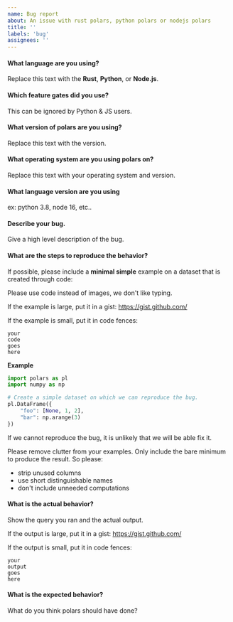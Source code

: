```yaml
---
name: Bug report
about: An issue with rust polars, python polars or nodejs polars
title: ''
labels: 'bug'
assignees: ''
---
```


#### What language are you using?

Replace this text with the **Rust**, **Python**, or **Node.js**.

#### Which feature gates did you use?

This can be ignored by Python & JS users.

#### What version of polars are you using?

Replace this text with the version.

#### What operating system are you using polars on?

Replace this text with your operating system and version.

#### What language version are you using
ex: python 3.8, node 16, etc.. 

#### Describe your bug.

Give a high level description of the bug.

#### What are the steps to reproduce the behavior?

If possible, please include a **minimal simple** example on a dataset that is created through code:

Please use code instead of images, we don't like typing.

If the example is large, put it in a gist: https://gist.github.com/

If the example is small, put it in code fences:

```
your
code
goes
here
```

**Example**

```python
import polars as pl
import numpy as np

# Create a simple dataset on which we can reproduce the bug.
pl.DataFrame({
    "foo": [None, 1, 2],
    "bar": np.arange(3)
})
```

If we cannot reproduce the bug, it is unlikely that we will be able fix it.

Please remove clutter from your examples. Only include the bare minimum to produce the result.
So please:

* strip unused columns
* use short distinguishable names
* don't include unneeded computations

#### What is the actual behavior?

Show the query you ran and the actual output. 

If the output is large, put it in a gist: https://gist.github.com/

If the output is small, put it in code fences:

```
your
output
goes
here
```

#### What is the expected behavior?

What do you think polars should have done?

